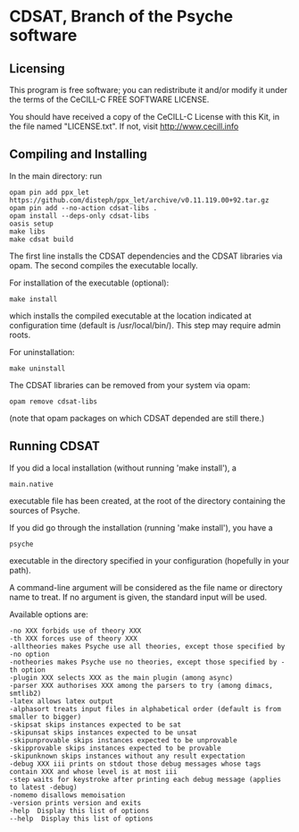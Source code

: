 CDSAT, Branch of the Psyche software
====================================


Licensing
---------

This program is free software; you can redistribute it and/or modify
it under the terms of the CeCILL-C FREE SOFTWARE LICENSE.

You should have received a copy of the CeCILL-C License with this
Kit, in the file named "LICENSE.txt".
If not, visit http://www.cecill.info


Compiling and Installing
------------------------

In the main directory: run

    opam pin add ppx_let https://github.com/disteph/ppx_let/archive/v0.11.119.00+92.tar.gz
    opam pin add --no-action cdsat-libs .
    opam install --deps-only cdsat-libs
    oasis setup
    make libs
    make cdsat build

The first line installs the CDSAT dependencies and the CDSAT libraries via opam.
The second compiles the executable locally.

For installation of the executable (optional):

    make install

which installs the compiled executable at the location indicated at
configuration time (default is /usr/local/bin/). This step may require admin
roots.

For uninstallation:

    make uninstall

The CDSAT libraries can be removed from your system via opam:

    opam remove cdsat-libs

(note that opam packages on which CDSAT depended are still there.)


Running CDSAT
-------------

If you did a local installation (without running 'make install'), a

    main.native

executable file has been created, at the root of the directory containing the
sources of Psyche.

If you did go through the installation (running 'make install'), you have a

    psyche

executable in the directory specified in your configuration (hopefully in your
path).

A command-line argument will be considered as the file name or directory name to treat.
If no argument is given, the standard input will be used.

Available options are:

    -no XXX forbids use of theory XXX
    -th XXX forces use of theory XXX
    -alltheories makes Psyche use all theories, except those specified by -no option
    -notheories makes Psyche use no theories, except those specified by -th option
    -plugin XXX selects XXX as the main plugin (among async)
    -parser XXX authorises XXX among the parsers to try (among dimacs, smtlib2)
    -latex allows latex output
    -alphasort treats input files in alphabetical order (default is from smaller to bigger)
    -skipsat skips instances expected to be sat
    -skipunsat skips instances expected to be unsat
    -skipunprovable skips instances expected to be unprovable
    -skipprovable skips instances expected to be provable
    -skipunknown skips instances without any result expectation
    -debug XXX iii prints on stdout those debug messages whose tags contain XXX and whose level is at most iii
    -step waits for keystroke after printing each debug message (applies to latest -debug)
    -nomemo disallows memoisation
    -version prints version and exits
    -help  Display this list of options
    --help  Display this list of options
